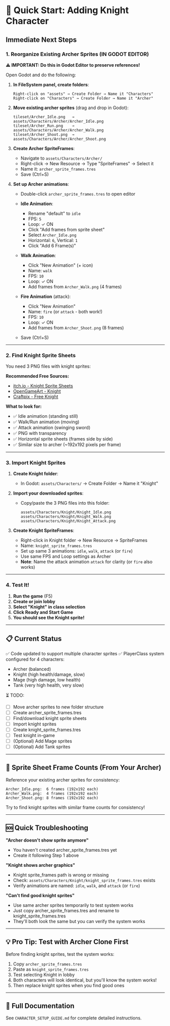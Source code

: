 # 🚀 Quick Start: Adding Knight Character

## Immediate Next Steps

### 1. Reorganize Existing Archer Sprites (IN GODOT EDITOR)

**⚠️ IMPORTANT: Do this in Godot Editor to preserve references!**

Open Godot and do the following:

1. **In FileSystem panel, create folders**:
   ```
   Right-click on "assets" → Create Folder → Name it "Characters"
   Right-click on "Characters" → Create Folder → Name it "Archer"
   ```

2. **Move existing archer sprites** (drag and drop in Godot):
   ```
   tileset/Archer_Idle.png   → assets/Characters/Archer/Archer_Idle.png
   tileset/Archer_Run.png    → assets/Characters/Archer/Archer_Walk.png
   tileset/Archer_Shoot.png  → assets/Characters/Archer/Archer_Shoot.png
   ```

3. **Create Archer SpriteFrames**:
   - Navigate to `assets/Characters/Archer/`
   - Right-click → New Resource → Type "SpriteFrames" → Select it
   - Name it: `archer_sprite_frames.tres`
   - Save (Ctrl+S)

4. **Set up Archer animations**:
   - Double-click `archer_sprite_frames.tres` to open editor
   - **Idle Animation**:
     - Rename "default" to `idle`
     - FPS: `5`
     - Loop: ✓ ON
     - Click "Add frames from sprite sheet"
     - Select `Archer_Idle.png`
     - Horizontal: `6`, Vertical: `1`
     - Click "Add 6 Frame(s)"
   
   - **Walk Animation**:
     - Click "New Animation" (+ icon)
     - Name: `walk`
     - FPS: `10`
     - Loop: ✓ ON
     - Add frames from `Archer_Walk.png` (4 frames)
   
   - **Fire Animation** (attack):
     - Click "New Animation"
     - Name: `fire` (or `attack` - both work!)
     - FPS: `10`
     - Loop: ✓ ON
     - Add frames from `Archer_Shoot.png` (8 frames)
   
   - Save (Ctrl+S)

---

### 2. Find Knight Sprite Sheets

You need 3 PNG files with knight sprites:

**Recommended Free Sources:**
- [itch.io - Knight Sprite Sheets](https://itch.io/game-assets/free/tag-knight)
- [OpenGameArt - Knight](https://opengameart.org/content/knight-sprite-sheet)
- [Craftpix - Free Knight](https://craftpix.net/freebies/tag/knight/)

**What to look for:**
- ✅ Idle animation (standing still)
- ✅ Walk/Run animation (moving)
- ✅ Attack animation (swinging sword)
- ✅ PNG with transparency
- ✅ Horizontal sprite sheets (frames side by side)
- ✅ Similar size to archer (~192x192 pixels per frame)

---

### 3. Import Knight Sprites

1. **Create Knight folder**:
   - In Godot: `assets/Characters/` → Create Folder → Name it "Knight"

2. **Import your downloaded sprites**:
   - Copy/paste the 3 PNG files into this folder:
     ```
     assets/Characters/Knight/Knight_Idle.png
     assets/Characters/Knight/Knight_Walk.png
     assets/Characters/Knight/Knight_Attack.png
     ```

3. **Create Knight SpriteFrames**:
   - Right-click in Knight folder → New Resource → SpriteFrames
   - Name: `knight_sprite_frames.tres`
   - Set up same 3 animations: `idle`, `walk`, `attack` (or `fire`)
   - Use same FPS and Loop settings as Archer
   - **Note**: Name the attack animation `attack` for clarity (or `fire` also works)

---

### 4. Test It!

1. **Run the game** (F5)
2. **Create or join lobby**
3. **Select "Knight" in class selection**
4. **Click Ready and Start Game**
5. **You should see the Knight sprite!**

---

## 📋 Current Status

✅ Code updated to support multiple character sprites
✅ PlayerClass system configured for 4 characters:
   - Archer (balanced)
   - Knight (high health/damage, slow)
   - Mage (high damage, low health)
   - Tank (very high health, very slow)

⏳ TODO:
- [ ] Move archer sprites to new folder structure
- [ ] Create archer_sprite_frames.tres
- [ ] Find/download knight sprite sheets
- [ ] Import knight sprites
- [ ] Create knight_sprite_frames.tres
- [ ] Test knight in-game
- [ ] (Optional) Add Mage sprites
- [ ] (Optional) Add Tank sprites

---

## 🎨 Sprite Sheet Frame Counts (From Your Archer)

Reference your existing archer sprites for consistency:

```
Archer_Idle.png:  6 frames (192x192 each)
Archer_Walk.png:  4 frames (192x192 each)
Archer_Shoot.png: 8 frames (192x192 each)
```

Try to find knight sprites with similar frame counts for consistency!

---

## 🆘 Quick Troubleshooting

**"Archer doesn't show sprite anymore"**
- You haven't created archer_sprite_frames.tres yet
- Create it following Step 1 above

**"Knight shows archer graphics"**
- Knight sprite_frames path is wrong or missing
- Check: `assets/Characters/Knight/knight_sprite_frames.tres` exists
- Verify animations are named: `idle`, `walk`, and `attack` (or `fire`)

**"Can't find good knight sprites"**
- Use same archer sprites temporarily to test system works
- Just copy archer_sprite_frames.tres and rename to knight_sprite_frames.tres
- They'll both look the same but you can verify the system works

---

## 💡 Pro Tip: Test with Archer Clone First

Before finding knight sprites, test the system works:

1. Copy `archer_sprite_frames.tres`
2. Paste as `knight_sprite_frames.tres`
3. Test selecting Knight in lobby
4. Both characters will look identical, but you'll know the system works!
5. Then replace knight sprites when you find good ones

---

## 📄 Full Documentation

See `CHARACTER_SETUP_GUIDE.md` for complete detailed instructions.

